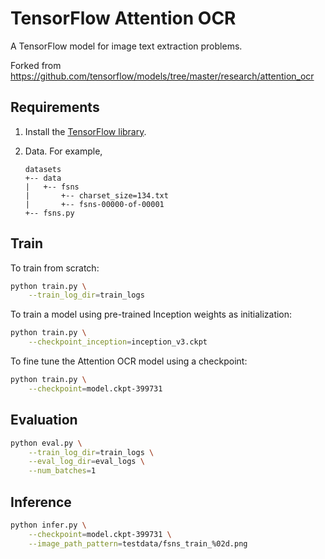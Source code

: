 # TensorFlow Attention OCR

A TensorFlow model for image text extraction problems.

Forked from https://github.com/tensorflow/models/tree/master/research/attention_ocr


## Requirements

1. Install the [TensorFlow library](https://www.tensorflow.org/install/).

2. Data. For example,

    ```
    datasets
    +-- data
    |   +-- fsns
    |       +-- charset_size=134.txt
    |       +-- fsns-00000-of-00001
    +-- fsns.py
    ```


## Train

To train from scratch:

```bash
python train.py \
    --train_log_dir=train_logs
```

To train a model using pre-trained Inception weights as initialization:

```bash
python train.py \
    --checkpoint_inception=inception_v3.ckpt
```

To fine tune the Attention OCR model using a checkpoint:

```bash
python train.py \
    --checkpoint=model.ckpt-399731
```


## Evaluation

```bash
python eval.py \
    --train_log_dir=train_logs \
    --eval_log_dir=eval_logs \
    --num_batches=1
```


## Inference

```bash
python infer.py \
    --checkpoint=model.ckpt-399731 \
    --image_path_pattern=testdata/fsns_train_%02d.png
```
